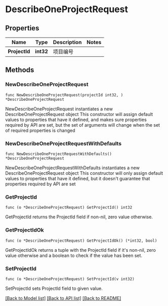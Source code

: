 # DescribeOneProjectRequest

## Properties

Name | Type | Description | Notes
------------ | ------------- | ------------- | -------------
**ProjectId** | **int32** | 项目编号 | 

## Methods

### NewDescribeOneProjectRequest

`func NewDescribeOneProjectRequest(projectId int32, ) *DescribeOneProjectRequest`

NewDescribeOneProjectRequest instantiates a new DescribeOneProjectRequest object
This constructor will assign default values to properties that have it defined,
and makes sure properties required by API are set, but the set of arguments
will change when the set of required properties is changed

### NewDescribeOneProjectRequestWithDefaults

`func NewDescribeOneProjectRequestWithDefaults() *DescribeOneProjectRequest`

NewDescribeOneProjectRequestWithDefaults instantiates a new DescribeOneProjectRequest object
This constructor will only assign default values to properties that have it defined,
but it doesn't guarantee that properties required by API are set

### GetProjectId

`func (o *DescribeOneProjectRequest) GetProjectId() int32`

GetProjectId returns the ProjectId field if non-nil, zero value otherwise.

### GetProjectIdOk

`func (o *DescribeOneProjectRequest) GetProjectIdOk() (*int32, bool)`

GetProjectIdOk returns a tuple with the ProjectId field if it's non-nil, zero value otherwise
and a boolean to check if the value has been set.

### SetProjectId

`func (o *DescribeOneProjectRequest) SetProjectId(v int32)`

SetProjectId sets ProjectId field to given value.



[[Back to Model list]](../README.md#documentation-for-models) [[Back to API list]](../README.md#documentation-for-api-endpoints) [[Back to README]](../README.md)


